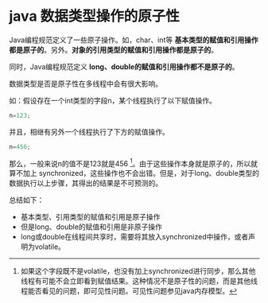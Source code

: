 # java 数据类型操作的原子性

Java编程规范定义了一些原子操作。如，char、int等 **基本类型的赋值和引用操作都是原子的**。另外。**对象的引用类型的赋值和引用操作都是原子的**。

同时，Java编程规范定义 **long、double的赋值和引用操作都不是原子的**。

数据类型是否是原子性在多线程中会有很大影响。

如：假设存在一个int类型的字段n，某个线程执行了以下赋值操作。

```java
n=123;
```

并且，相继有另外一个线程执行了下方的赋值操作。

```java
n=456;
```

那么，一般来说n的值不是123就是456 [^id2]。由于这些操作本身就是原子的，所以就算不加上 synchronized，这些操作也不会出错。但是，对于long、double类型的数据执行以上步骤，其得出的结果是不可预测的。

总结如下：

- 基本类型、引用类型的赋值和引用是原子操作
- 但是long、double的赋值和引用是非原子操作
- long或double在线程间共享时，需要将其放入synchronized中操作，或者声明为volatile。
 
[^id2]: 如果这个字段既不是volatile，也没有加上synchronized进行同步，那么其他线程有可能不会立即看到赋值结果。这种情况不是原子性的问题，而是其他线程能否看见的问题，即可见性问题。可见性问题参见java内存模型。
